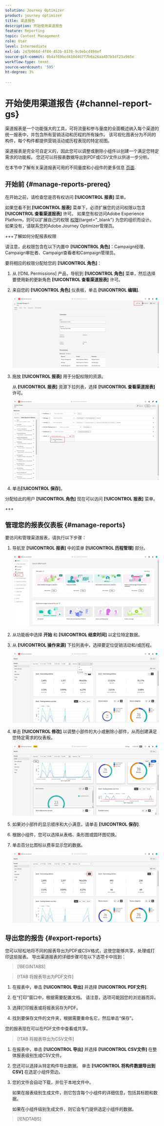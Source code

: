```yaml
---
solution: Journey Optimizer
product: journey optimizer
title: 渠道报告
description: 开始使用渠道报告
feature: Reporting
topic: Content Management
role: User
level: Intermediate
exl-id: 247b966d-4f84-453b-8178-9c9ebcd494ef
source-git-commit: 0b4af69bcd410d467f7b6a26aa407b1df23a965e
workflow-type: tm+mt
source-wordcount: '595'
ht-degree: 3%

---
```


# 开始使用渠道报告 {#channel-report-gs}

渠道报表是一个功能强大的工具，可将流量和参与量度的全面概述纳入每个渠道的统一报表中，并包含所有营销活动和历程的所有操作。 该可视化图表分为不同的构件，每个构件都提供营销活动或历程表现的特定视图。

渠道报表是完全可自定义的，因此您可以调整或删除小组件以创建一个满足您特定需求的功能板。 您还可以将报表数据导出到PDF或CSV文件以供进一步分析。

在本节中了解有关渠道报表可用的不同量度和小组件的更多信息 [页面](channel-report.md).

## 开始前 {#manage-reports-prereq}

在开始之前，请检查您是否有权访问 **[!UICONTROL 报表]** 菜单。

如果您看不到 **[!UICONTROL 报表]** 菜单下，必须扩展您的访问权限以包含 **[!UICONTROL 查看渠道报表]** 许可。 如果您有权访问Adobe Experience Platform，则可以扩展自己的权限 [权限](https://experienceleague.adobe.com/docs/experience-platform/access-control/home.html?lang=zh-Hans){target="_blank"} 为您的组织而设计。 如果没有，请联系您的Adobe Journey Optimizer管理员。

+++了解如何分配报表权限

请注意，此权限包含在以下内置中 **[!UICONTROL 角色]**：Campaign经理、Campaign审批者、Campaign查看者和Campaign管理员。

要将相应的权限分配给您的 **[!UICONTROL 角色]**：

1. 从 [!DNL Permissions] 产品，导航到 **[!UICONTROL 角色]** 菜单，然后选择要使用新的更新角色 **[!UICONTROL 查看渠道报表]** 许可。

1. 来自您的 **[!UICONTROL 角色]** 仪表板，单击 **[!UICONTROL 编辑]**.

   ![](assets/channel_permission_1.png)

1. 拖放 **[!UICONTROL 报表]** 用于分配权限的资源。

   从 **[!UICONTROL 报表]** 资源下拉列表，选择 **[!UICONTROL 查看渠道报表]** 许可。

   ![](assets/channel_permission_2.png)

1. 单击&#x200B;**[!UICONTROL 保存]**。

分配给此的用户 **[!UICONTROL 角色]** 现在可以访问 **[!UICONTROL 报表]** 菜单。

+++

## 管理您的报表仪表板 {#manage-reports}

要访问和管理渠道报表，请执行以下步骤：

1. 导航至 **[!UICONTROL 报表]** 中的菜单 **[!UICONTROL 历程管理]** 部分。

   ![](assets/channel_report_1.png)

1. 从功能板中选择 **开始** 和 **[!UICONTROL 结束时间]** 以定位特定数据。

1. 从 **[!UICONTROL 操作来源]** 下拉列表中，选择要定位促销活动和/或历程。

   ![](assets/channel_report_2.png)

1. 单击 **[!UICONTROL 修改]** 以调整小部件的大小或删除小部件，从而创建满足您特定需求的仪表板。

   ![](assets/channel_report_3.png)

1. 如果对小部件的显示顺序和大小满意，请单击 **[!UICONTROL 保存]**.

1. 根据小组件，您可以选择从表格、条形图或圆环图切换。

1. 单击百分比图标以费率显示您的数据。

   ![](assets/channel_report_4.png)

## 导出您的报告 {#export-reports}

您可以轻松地将不同的报表导出为PDF或CSV格式，这使您能够共享、处理或打印这些报表。 导出渠道报表的详细步骤可在以下选项卡中找到：

>[!BEGINTABS]

>[!TAB 将报表导出为PDF文件]

1. 在报表中，单击 **[!UICONTROL 导出]** 并选择 **[!UICONTROL PDF文件]**.

1. 在“打印”窗口中，根据需要配置文档。 请注意，选项可能因您的浏览器而异。

1. 选择打印报表或将报表另存为PDF。

1. 找到要保存文件的文件夹，根据需要重命名它，然后单击“保存”。

您的报表现在可以在PDF文件中查看或共享。

>[!TAB 将报表导出为CSV文件]

1. 在报表中，单击 **[!UICONTROL 导出]** 并选择 **[!UICONTROL CSV文件]** 在整体报表级别生成CSV文件。

1. 您还可以选择从特定构件导出数据。 单击 **[!UICONTROL 将构件数据导出到CSV]** 在选定小组件旁边。

1. 您的文件会自动下载，并位于本地文件中。

   如果在报表级别生成文件，则它包含每个小组件的详细信息，包括其标题和数据。

   如果在小组件级别生成文件，则它会专门提供选定小组件的数据。

>[!ENDTABS]

